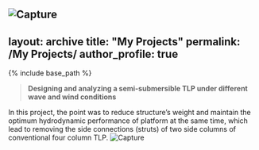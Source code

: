 ![Capture](https://user-images.githubusercontent.com/89830432/132584767-b5287eb9-4647-4b53-94d4-88ff60a13eba.PNG)
---
layout: archive
title: "My Projects"
permalink: /My Projects/
author_profile: true
---

{% include base_path %}

> **Designing and analyzing a semi-submersible TLP under different wave and wind conditions**

In this project, the point was to reduce structure’s weight and maintain the optimum hydrodynamic performance of platform at the same time, which lead to removing the side connections (struts) of two side columns of conventional four column TLP.
![Capture](https://user-images.githubusercontent.com/89830432/132584867-07121121-d10e-4d0b-81f0-7a8e953fbb47.PNG)

